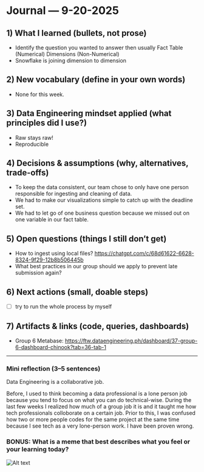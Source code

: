 # Journal — 9-20-2025

## 1) What I learned (bullets, not prose)
- Identify the question you wanted to answer then usually Fact Table (Numerical) Dimensions (Non-Numerical)
- Snowflake is joining dimension to dimension

## 2) New vocabulary (define in your own words)
- None for this week.

## 3) Data Engineering mindset applied (what principles did I use?)
- Raw stays raw!
- Reproducible

## 4) Decisions & assumptions (why, alternatives, trade-offs)
- To keep the data consistent, our team chose to only have one person responsible for ingesting and cleaning of data.
- We had to make our visualizations simple to catch up with the deadline set.
- We had to let go of one business question because we missed out on one variable in our fact table.

## 5) Open questions (things I still don’t get)
- How to ingest using local files? https://chatgpt.com/c/68d61622-6628-8324-9f29-12b8b506445b
- What best practices in our group should we apply to prevent late submission again?

## 6) Next actions (small, doable steps)
- [ ] try to run the whole process by myself 

## 7) Artifacts & links (code, queries, dashboards)
- Group 6 Metabase: https://ftw.dataengineering.ph/dashboard/37-group-6-dashboard-chinook?tab=36-tab-1

---

### Mini reflection (3–5 sentences)
Data Engineering is a collaborative job.

Before, I used to think becoming a data professional is a lone person job because you tend to focus on what you can do technical-wise. During the last few weeks I realized how much of a group job it is and it taught me how tech professionals colloborate on a certain job. Prior to this, I was confused how two or more people codes for the same project at the same time because I see tech as a very lone-person work. I have been proven wrong.


### BONUS: What is a meme that best describes what you feel or your learning today?

![Alt text](https://substackcdn.com/image/fetch/$s_!6N0K!,f_auto,q_auto:good,fl_progressive:steep/https%3A%2F%2Fsubstack-post-media.s3.amazonaws.com%2Fpublic%2Fimages%2F21c122cd-7e65-4db4-be12-3c6fa9e22e13_666x500.jpeg)
